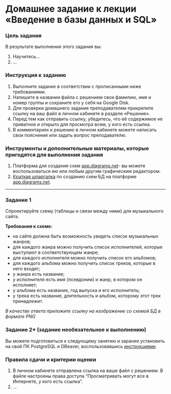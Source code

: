 # Домашнее задание к лекции «Введение в базы данных и SQL»

### Цель задания

В результате выполнения этого задания вы:


1. Научитесь...
2. ...


### Инструкция к заданию

1. Выполните задание в соответствии с прописанными ниже требованиями.
2. Напишите в названии файла с решением свои фамилию, имя и номер группы и сохраните его у себя на Google Disk.
4. Для проверки домашнего задания преподавателем прикрепите ссылку на ваш файл в личном кабинете в разделе «Решение».
5. Перед тем как отправить ссылку, убедитесь, что её содержимое не приватное и открыто для просмотра всем, у кого есть ссылка.
6. В комментариях к решению в личном кабинете можете написать свои пояснения или задать вопрос преподавателю.


### Инструменты и дополнительные материалы, которые пригодятся для выполнения задания

1. Платформа для создания схем [app.diagrams.net](https://app.diagrams.net/)- вы можете воспользоваться ею или любым другим графическим редактором.
2. [Краткая шпаргалка](https://docs.google.com/document/d/1KUagjHQQHIQYS2-qI0lgiV2wNxKdi00Q_Xw0nK7t3PA/edit?usp=sharing) по созданию схем БД на платформе [app.diagrams.net](https://app.diagrams.net/).

------

### Задание 1

Спроектируйте схему (таблицы и связи между ними) для музыкального сайта.

**Требования к схеме:**

- на сайте должна быть возможность увидеть список музыкальных жанров;
- для каждого жанра можно получить список исполнителей, которые выступают в соответствующем жанре;
- для каждого исполнителя можно получить список его альбомов;
- для каждого альбома можно получить список треков, которые в него входят;
- у жанра есть название;
- у исполнителя есть имя (псевдоним) и жанр, в котором он исполняет;
- у альбома есть название, год выпуска и его исполнитель;
- у трека есть название, длительность и альбом, которому этот трек принадлежит.

 *В качестве ответа приложите ссылку на изображение со схемой БД в формате PNG*

### Задание 2* (задание необязательное к выполнению)

Вы можете подготовиться к следующему занятию и заранее установить на свой ПК PostgreSQL и DBeaver, воспользовавшись [инструкциями](https://github.com/netology-code/sqlshqa-homeworks/blob/main/bd-downloud.md).


### Правила сдачи и критерии оценки

1. В личном кабинете отправлена ссылка на ваше файл с решением. В файле настроены права доступа “Просматривать могут все в Интернете, у кого есть ссылка”.
2. ...





